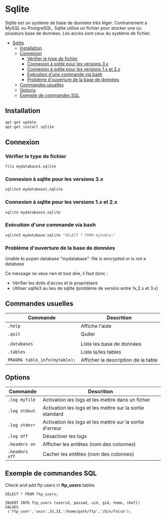 # Sqlite

Sqlite est un système de base de données très léger.
Contrairement à MySQL ou PostgreSQL, Sqlite utilise un fichier pour stocker une ou plusieurs base de données.
Les accès sont ceux du système de fichier.
<!-- TOC -->

- [Sqlite](#sqlite)
    - [Installation](#installation)
    - [Connexion](#connexion)
        - [Vérifier le type de fichier](#vérifier-le-type-de-fichier)
        - [Connexion à sqlite pour les versions 3.x](#connexion-à-sqlite-pour-les-versions-3x)
        - [Connexion à sqlite pour les versions 1.x et 2.x](#connexion-à-sqlite-pour-les-versions-1x-et-2x)
        - [Exécution d'une commande via bash](#exécution-dune-commande-via-bash)
        - [Problème d'ouverture de la base de données](#problème-douverture-de-la-base-de-données)
    - [Commandes usuelles](#commandes-usuelles)
    - [Options](#options)
    - [Exemple de commandes SQL](#exemple-de-commandes-sql)

<!-- /TOC -->

<!-- ----------------------------- Installation ------------------------------- -->

## Installation
```bash
apt-get update
apt-get install sqlite
```


<!-- ----------------------------- Connexion ------------------------------- -->

## Connexion

### Vérifier le type de fichier
```bash
file mydatabase1.sqlite
```

### Connexion à sqlite pour les versions 3.x
```bash
sqlite3 mydatabase1.sqlite
```

### Connexion à sqlite pour les versions 1.x et 2.x
```bash
sqlite mydatabase1.sqlite
```

### Exécution d'une commande via bash
```bash
sqlite3 mydatabase.sqlite "SELECT * FROM mytable;"
```

### Problème d'ouverture de la base de données
Unable to popen database "mydatabase": file is encrypted or is not a database

Ce message ne veux rien et tout dire, il faut donc :

- Vérifier les doits d'acces et le propriétaire
- Utiliser sqlite3 au lieu de sqlite (problème de versino entre 1x,2.x et 3.x)


<!-- ----------------------------- Commandes usuelles ------------------------------- -->

## Commandes usuelles

| Commande              | Descrition |
|---------------------- |--------------------------------------------------- |
| ```.help```           | Affiche l'aide |
| ```.quit```           | Quiter |
|||
| ```.databases```      | Liste les base de données |
| ```.tables```         | Liste la/les tables |
| ```PRAGMA table_info(mytable);``` | Afficher la description de la table |




## Options

| Commande              | Descrition |
|---------------------- |--------------------------------------------------- |
| ```.log myfile```     | Activation les logs et les mettre dans un ficher |
| ```.log stdout```     | Activation les logs et les mettre sur la sortie standard  |
| ```.log stderr```     | Activation les logs et les mettre sur la sortie d'erreur  |
| ```.log off```        | Désactiver les logs|
| ```.headers on```     | Afficher les entêtes (nom des colonnes)|
| ```.headers off```    | Cacher les entêtes (nom des colonnes)|



## Exemple de commandes SQL
Check and add ftp users in **ftp_users** tables
```
SELECT * FROM ftp_users;

INSERT INTO ftp_users (userid, passwd, uid, gid, home, shell)
VALUES
 ('ftp_user','xxxx',33,33,'/home/path/ftp','/bin/false');
```
